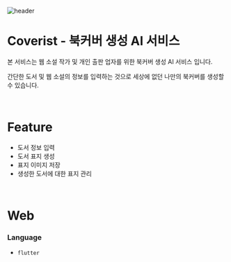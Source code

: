 ![header](https://user-images.githubusercontent.com/72238126/171427331-b444eef3-eb4e-4b18-b215-3f72e9bc2226.png)
# Coverist - 북커버 생성 AI 서비스

본 서비스는 웹 소설 작가 및 개인 출판 업자를 위한 북커버 생성 AI 서비스 입니다.

간단한 도서 및 웹 소설의 정보를 입력하는 것으로 세상에 없던 나만의 북커버를 생성할 수 있습니다.

<br>

# Feature

- 도서 정보 입력
- 도서 표지 생성
- 표지 이미지 저장
- 생성한 도서에 대한 표지 관리

<br>

# Web

### Language
- `flutter`
